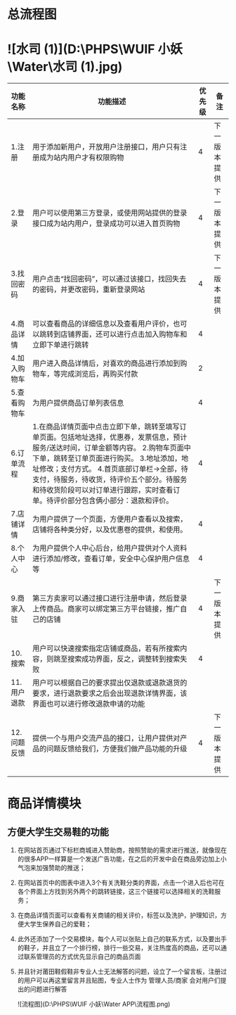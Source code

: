 # 总流程图

# ![水司 (1)](D:\PHPS\WUIF 小妖\Water\水司 (1).jpg)

| **功能名称** | **功能描述**                                                 | **优先级** | **备注**     |
| ------------ | ------------------------------------------------------------ | ---------- | ------------ |
| 1.注册       | 用于添加新用户，开放用户注册接口，用户只有注册成为站内用户才有权限购物 | 4          | 下一版本提供 |
| 2.登录       | 用户可以使用第三方登录，或使用网站提供的登录接口成为站内用户，登录成功可以进入首页购物 | 4          | 下一版本提供 |
| 3.找回密码   | 用户点击“找回密码”，可以通过该接口，找回失去的密码，并更改密码，重新登录网站 | 4          | 下一版本提供 |
| 4.商品详情   | 可以查看商品的详细信息以及查看用户评价，也可以跳转到店铺界面，还可以进行点击加入购物车和立即下单进行跳转 | 4          |              |
| 4.加入购物车 | 用户进入商品详情后，对喜欢的商品进行添加到购物车，等完成浏览后，再购买付款 | 2          |              |
| 5.查看购物车 | 为用户提供商品订单列表信息                                   | 4          |              |
| 6.订单流程   | 1.在商品详情页面中点击立即下单，跳转至填写订单页面。包括地址选择，优惠券，发票信息，预计服务/送达时间，订单金额等内容。   2.购物车页面中下单，跳转至订单页面进行购买。   3.地址添加，地址修改；支付方式。   4.首页底部订单栏->全部，待支付，待服务，待收货，待评价五个部分。待服务和待收货阶段可以对订单进行跟踪，实时查看订单。待评价部分包含俩小部分：退款和评价。 | 4          |              |
| 7.店铺详情   | 为用户提供了一个页面，方便用户查看以及搜索，店铺将各种类分好，以及优惠卷的提供，和使用。 | 4          |              |
| 8.个人中心   | 为用户提供个人中心后台，给用户提供对个人资料进行添加/修改，查看订单，安全中心保护用户信息等 | 4          |              |
| 9.商家入驻   | 第三方卖家可以通过接口进行注册申请，然后登录上传商品。商家可以绑定第三方平台链接，推广自己的店铺 | 4          | 下一版本提供 |
| 10. 搜索     | 用户可以快速搜索指定店铺或商品，若有所搜索内容，则跳至搜索成功界面，反之，调整转到搜索失败 | 4          |              |
| 11. 用户退款 | 用户可以根据自己的要求提出仅退款或退款退货的要求，进行退款要求之后会出现退款详情界面，该界面也可以进行修改退款申请的功能 |            |              |
| 12. 问题反馈 | 提供一个与用户交流产品的接口，让用户提供对产品的问题反馈给我们，方便我们做产品功能的升级 | 4          | 下一版本提供 |

# 商品详情模块

## 方便大学生交易鞋的功能

1. 在网站首页通过下标栏商城进入赞助商，按照赞助的需求进行推送，就像现在的很多APP一样算是一个发送广告功能，在之后的开发中会在商品旁边加上小气泡来加强赞助的推送；

2. 在网站首页中的图表中进入3个有关洗鞋分类的界面，点击一个进入后也可在各个界面上方找到另外两个的跳转链接，这三个链接可以选择相关的洗鞋服务；

3. 在商品详情页面可以查看有关商铺的相关评价，标签以及洗护，护理知识，方便大学生保养自己的爱鞋；

4. 此外还添加了一个交易模块，每个人可以张贴上自己的联系方式，以及要出手的鞋子，并且立了一个排行榜，排行一些交易，关注热度高的商品，还可以通过联系管理员的方式优先显示自己的商品页面

5. 并且针对莆田鞋假鞋非专业人士无法解答的问题，设立了一个留言板，注册过的用户可以再这里留言并且贴图，专业人士作为 管理人员/商家 会对用户们提出的问题进行解答

   ![流程图](D:\PHPS\WUIF 小妖\Water APP\流程图.png)